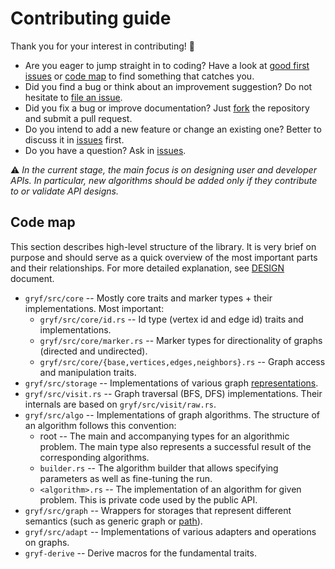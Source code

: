 # Contributing guide

Thank you for your interest in contributing! :tada:

* Are you eager to jump straight in to coding? Have a look at [good first
  issues](https://github.com/pnevyk/gryf/issues?q=is%3Aopen+is%3Aissue+label%3A%22good+first+issue%22)
  or [code map](#code-map) to find something that catches you.
* Did you find a bug or think about an improvement suggestion? Do not hesitate
  to [file an issue](https://github.com/pnevyk/gryf/issues/new).
* Did you fix a bug or improve documentation? Just
  [fork](https://github.com/pnevyk/gryf/fork) the repository and submit a pull
  request.
* Do you intend to add a new feature or change an existing one? Better to
  discuss it in [issues](https://github.com/pnevyk/gryf/issues/new) first.
* Do you have a question? Ask in
  [issues](https://github.com/pnevyk/gryf/issues/new).

:warning: _In the current stage, the main focus is on designing user and
developer APIs. In particular, new algorithms should be added only if they
contribute to or validate API designs._

## Code map

This section describes high-level structure of the library. It is very brief on
purpose and should serve as a quick overview of the most important parts and
their relationships. For more detailed explanation, see [DESIGN](./DESIGN.md)
document.

* `gryf/src/core` -- Mostly core traits and marker types + their implementations. Most important:
    * `gryf/src/core/id.rs` -- Id type (vertex id and edge id) traits and implementations.
    * `gryf/src/core/marker.rs` -- Marker types for directionality of graphs (directed and undirected).
    * `gryf/src/core/{base,vertices,edges,neighbors}.rs` -- Graph access and manipulation traits.
* `gryf/src/storage` -- Implementations of various graph [representations](https://en.wikipedia.org/wiki/Graph_(abstract_data_type)#Common_data_structures_for_graph_representation).
* `gryf/src/visit.rs` -- Graph traversal (BFS, DFS) implementations. Their internals are based on `gryf/src/visit/raw.rs`.
* `gryf/src/algo` -- Implementations of graph algorithms. The structure of an algorithm follows this convention:
    * root -- The main and accompanying types for an algorithmic problem. The main type also represents a successful result of the corresponding algorithms.
    * `builder.rs` -- The algorithm builder that allows specifying parameters as well as fine-tuning the run.
    * `<algorithm>.rs` -- The implementation of an algorithm for given problem. This is private code used by the public API.
* `gryf/src/graph` -- Wrappers for storages that represent different semantics (such as generic graph or [path](https://en.wikipedia.org/wiki/Path_(graph_theory))).
* `gryf/src/adapt` -- Implementations of various adapters and operations on graphs.
* `gryf-derive` -- Derive macros for the fundamental traits.
